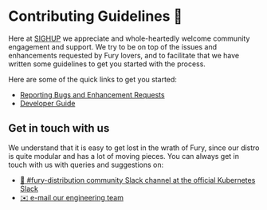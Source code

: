 # Contributing Guidelines 🙌

Here at [SIGHUP][sighup-site] we appreciate and whole-heartedly welcome community
engagement and support. We try to be on top of the issues and
enhancements requested by Fury lovers, and to facilitate that we have
written some guidelines to get you started with the process.

Here are some of the quick links to get you started:

- [Reporting Bugs and Enhancement Requests](bugs.md)
- [Developer Guide](developer.md)

## Get in touch with us

We understand that it is easy to get lost in the wrath of Fury,
since our distro is quite modular and has a lot of moving pieces. You
can always get in touch with us with queries and suggestions on:

- [💬 #fury-distribution community Slack channel at the official Kubernetes Slack][slack-channel]
- [✉️ e-mail our engineering team](mailto:engineering@sighup.io)

<!-- Links -->
[sighup-site]: https://sighup.io/
[slack-channel]: https://kubernetes.slack.com/archives/C0154HYTAQH
